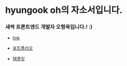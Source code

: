# hyungook oh의 자소서입니다.

### 새싹 프론트엔드 개발자 오형욱입니다.! :)

- [link](https://hyungook.github.io/modern-resume/)
- [포트폴리오](https://hyungook.github.io/ooks-story/)

- [템플릿](https://github.com/sproogen/modern-resume-theme)
